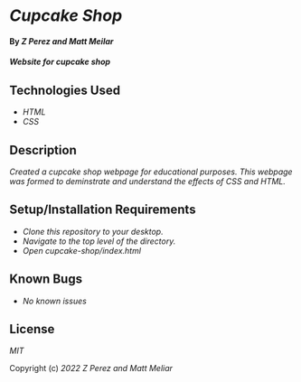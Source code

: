 # _Cupcake Shop_

#### By _**Z Perez and Matt Meilar**_

#### _Website for cupcake shop_

## Technologies Used

* _HTML_
* _CSS_

## Description

_Created a cupcake shop webpage for educational purposes. This webpage was formed to deminstrate and understand the effects of CSS and HTML._

## Setup/Installation Requirements

* _Clone this repository to your desktop._
* _Navigate to the top level of the directory._
* _Open cupcake-shop/index.html_


## Known Bugs

* _No known issues_


## License

_MIT_

Copyright (c) _2022_ _Z Perez and Matt Meliar_